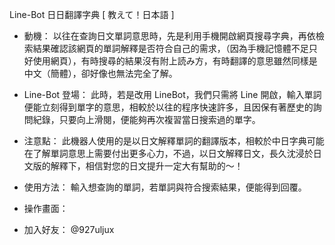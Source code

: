 Line-Bot 日日翻譯字典 [ 教えて！日本語 ]

- 動機：
  以往在查詢日文單詞意思時，先是利用手機開啟網頁搜尋字典，再依檢索結果確認該網頁的單詞解釋是否符合自己的需求，（因為手機記憶體不足只好使用網頁），有時搜尋的結果沒有附上読み方，有時翻譯的意思雖然同樣是中文（簡體），卻好像也無法完全了解。

- Line-Bot 登場：
  此時，若是改用 LineBot，我們只需將 Line 開啟，輸入單詞便能立刻得到單字的意思，相較於以往的程序快速許多，且因保有著歷史的詢問紀錄，只要向上滑閱，便能夠再次複習當日搜索過的單字。

- 注意點：
  此機器人使用的是以日文解釋單詞的翻譯版本，相較於中日字典可能在了解單詞意思上需要付出更多心力，不過，以日文解釋日文，長久沈浸於日文版的解釋下，相信對您的日文提升一定大有幫助的～！

- 使用方法：
  輸入想查詢的單詞，若單詞與符合搜索結果，便能得到回覆。

- 操作畫面：

- 加入好友：
  @927uljux
